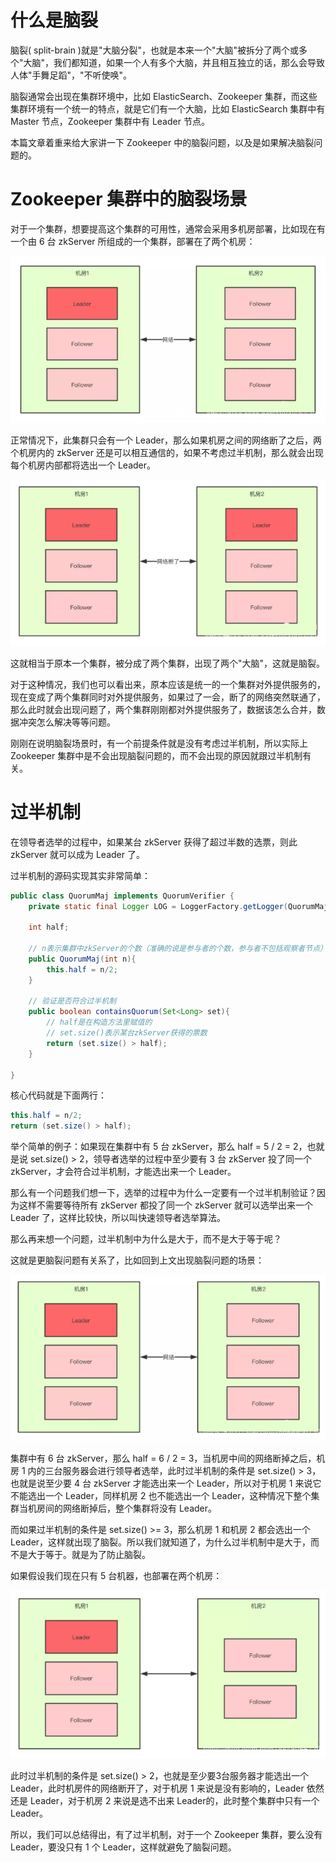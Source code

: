 # 什么是脑裂
脑裂( split-brain )就是"大脑分裂"，也就是本来一个"大脑"被拆分了两个或多个"大脑"，我们都知道，如果一个人有多个大脑，并且相互独立的话，那么会导致人体"手舞足蹈"，"不听使唤"。

脑裂通常会出现在集群环境中，比如 ElasticSearch、Zookeeper 集群，而这些集群环境有一个统一的特点，就是它们有一个大脑，比如 ElasticSearch 集群中有 Master 节点，Zookeeper 集群中有 Leader 节点。

本篇文章着重来给大家讲一下 Zookeeper 中的脑裂问题，以及是如果解决脑裂问题的。

# Zookeeper 集群中的脑裂场景
对于一个集群，想要提高这个集群的可用性，通常会采用多机房部署，比如现在有一个由 6 台 zkServer 所组成的一个集群，部署在了两个机房：

![脑裂](../images/split-brain-1.png "脑裂")

正常情况下，此集群只会有一个 Leader，那么如果机房之间的网络断了之后，两个机房内的 zkServer 还是可以相互通信的，如果不考虑过半机制，那么就会出现每个机房内部都将选出一个 Leader。

![脑裂](../images/split-brain-2.png "脑裂")

这就相当于原本一个集群，被分成了两个集群，出现了两个"大脑"，这就是脑裂。

对于这种情况，我们也可以看出来，原本应该是统一的一个集群对外提供服务的，现在变成了两个集群同时对外提供服务，如果过了一会，断了的网络突然联通了，那么此时就会出现问题了，两个集群刚刚都对外提供服务了，数据该怎么合并，数据冲突怎么解决等等问题。

刚刚在说明脑裂场景时，有一个前提条件就是没有考虑过半机制，所以实际上 Zookeeper 集群中是不会出现脑裂问题的，而不会出现的原因就跟过半机制有关。

# 过半机制
在领导者选举的过程中，如果某台 zkServer 获得了超过半数的选票，则此 zkServer 就可以成为 Leader 了。

过半机制的源码实现其实非常简单：
```java
public class QuorumMaj implements QuorumVerifier {
    private static final Logger LOG = LoggerFactory.getLogger(QuorumMaj.class);
    
    int half;
    
    // n表示集群中zkServer的个数（准确的说是参与者的个数，参与者不包括观察者节点）
    public QuorumMaj(int n){
        this.half = n/2;
    }
 
    // 验证是否符合过半机制
    public boolean containsQuorum(Set<Long> set){
        // half是在构造方法里赋值的
        // set.size()表示某台zkServer获得的票数
        return (set.size() > half);
    }
    
}
```

核心代码就是下面两行：
```java
this.half = n/2;
return (set.size() > half);
```

举个简单的例子：如果现在集群中有 5 台 zkServer，那么 half = 5 / 2 = 2，也就是说 set.size() > 2，领导者选举的过程中至少要有 3 台 zkServer 投了同一个 zkServer，才会符合过半机制，才能选出来一个 Leader。

那么有一个问题我们想一下，选举的过程中为什么一定要有一个过半机制验证？因为这样不需要等待所有 zkServer 都投了同一个 zkServer 就可以选举出来一个 Leader 了，这样比较快，所以叫快速领导者选举算法。

那么再来想一个问题，过半机制中为什么是大于，而不是大于等于呢？

这就是更脑裂问题有关系了，比如回到上文出现脑裂问题的场景：

![脑裂](../images/split-brain-3.png "脑裂")

集群中有 6 台 zkServer，那么 half = 6 / 2 = 3，当机房中间的网络断掉之后，机房 1 内的三台服务器会进行领导者选举，此时过半机制的条件是 set.size() > 3，也就是说至少要 4 台 zkServer 才能选出来一个 Leader，所以对于机房 1 来说它不能选出一个 Leader，同样机房 2 也不能选出一个 Leader，这种情况下整个集群当机房间的网络断掉后，整个集群将没有 Leader。

而如果过半机制的条件是 set.size() >= 3，那么机房 1 和机房 2 都会选出一个 Leader，这样就出现了脑裂。所以我们就知道了，为什么过半机制中是大于，而不是大于等于。就是为了防止脑裂。

如果假设我们现在只有 5 台机器，也部署在两个机房：

![脑裂](../images/split-brain-4.png "脑裂")

此时过半机制的条件是 set.size() > 2，也就是至少要3台服务器才能选出一个 Leader，此时机房件的网络断开了，对于机房 1 来说是没有影响的，Leader 依然还是 Leader，对于机房 2 来说是选不出来 Leader的，此时整个集群中只有一个 Leader。

所以，我们可以总结得出，有了过半机制，对于一个 Zookeeper 集群，要么没有 Leader，要没只有 1 个 Leader，这样就避免了脑裂问题。
